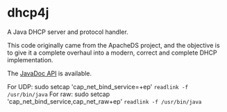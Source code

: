 dhcp4j
======

A Java DHCP server and protocol handler.

This code originally came from the ApacheDS project, and the objective is to give it a complete
overhaul into a modern, correct and complete DHCP implementation.

The [JavaDoc API](http://shevek.github.io/dhcp4j/docs/javadoc/)
is available.

For UDP:
	sudo setcap 'cap_net_bind_service=+ep' `readlink -f /usr/bin/java`
For raw:
	sudo setcap 'cap_net_bind_service,cap_net_raw+ep' `readlink -f /usr/bin/java`

